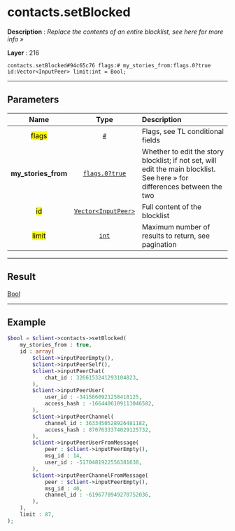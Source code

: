 # contacts.setBlocked

**Description** : *Replace the contents of an entire blocklist, see here for more info &raquo;*

**Layer** : 216

```tl
contacts.setBlocked#94c65c76 flags:# my_stories_from:flags.0?true id:Vector<InputPeer> limit:int = Bool;
```

---

## Parameters

| Name | Type | Description |
| :---: | :---: | :--- |
| <mark>flags</mark> | [`#`](type/#) | Flags, see TL conditional fields |
| **my_stories_from** | [`flags.0?true`](type/true) | Whether to edit the story blocklist; if not set, will edit the main blocklist. See here » for differences between the two |
| <mark>id</mark> | [`Vector<InputPeer>`](type/InputPeer) | Full content of the blocklist |
| <mark>limit</mark> | [`int`](type/int) | Maximum number of results to return, see pagination |

---

## Result

[Bool](type/Bool)

---

## Example

```php
$bool = $client->contacts->setBlocked(
	my_stories_from : true,
	id : array(
		$client->inputPeerEmpty(),
		$client->inputPeerSelf(),
		$client->inputPeerChat(
			chat_id : 3266153241293104823,
		),
		$client->inputPeerUser(
			user_id : -3415660921258418125,
			access_hash : -1664406109113046582,
		),
		$client->inputPeerChannel(
			channel_id : 3633450528926481182,
			access_hash : 8707633374029125732,
		),
		$client->inputPeerUserFromMessage(
			peer : $client->inputPeerEmpty(),
			msg_id : 14,
			user_id : -5170481922556381638,
		),
		$client->inputPeerChannelFromMessage(
			peer : $client->inputPeerEmpty(),
			msg_id : 40,
			channel_id : -6196770949270752036,
		),
	),
	limit : 87,
);
```